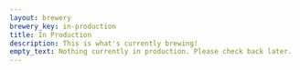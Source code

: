 ```yaml
---
layout: brewery
brewery_key: in-production
title: In Production
description: This is what's currently brewing!
empty_text: Nothing currently in production. Please check back later.
---
```

